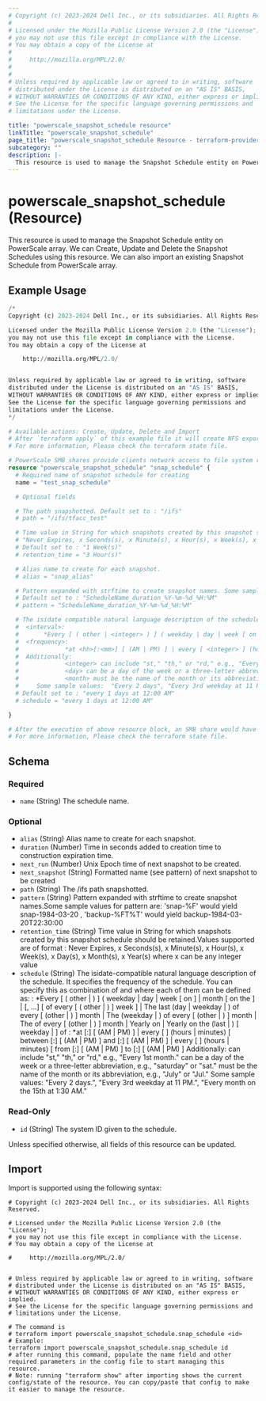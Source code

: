 ```yaml
---
# Copyright (c) 2023-2024 Dell Inc., or its subsidiaries. All Rights Reserved.
#
# Licensed under the Mozilla Public License Version 2.0 (the "License");
# you may not use this file except in compliance with the License.
# You may obtain a copy of the License at
#
#     http://mozilla.org/MPL/2.0/
#
#
# Unless required by applicable law or agreed to in writing, software
# distributed under the License is distributed on an "AS IS" BASIS,
# WITHOUT WARRANTIES OR CONDITIONS OF ANY KIND, either express or implied.
# See the License for the specific language governing permissions and
# limitations under the License.

title: "powerscale_snapshot_schedule resource"
linkTitle: "powerscale_snapshot_schedule"
page_title: "powerscale_snapshot_schedule Resource - terraform-provider-powerscale"
subcategory: ""
description: |-
  This resource is used to manage the Snapshot Schedule entity on PowerScale array. We can Create, Update and Delete the Snapshot Schedules using this resource. We can also import an existing Snapshot Schedule from PowerScale array.
---
```


# powerscale_snapshot_schedule (Resource)

This resource is used to manage the Snapshot Schedule entity on PowerScale array. We can Create, Update and Delete the Snapshot Schedules using this resource. We can also import an existing Snapshot Schedule from PowerScale array.


## Example Usage

```terraform
/*
Copyright (c) 2023-2024 Dell Inc., or its subsidiaries. All Rights Reserved.

Licensed under the Mozilla Public License Version 2.0 (the "License");
you may not use this file except in compliance with the License.
You may obtain a copy of the License at

    http://mozilla.org/MPL/2.0/


Unless required by applicable law or agreed to in writing, software
distributed under the License is distributed on an "AS IS" BASIS,
WITHOUT WARRANTIES OR CONDITIONS OF ANY KIND, either express or implied.
See the License for the specific language governing permissions and
limitations under the License.
*/

# Available actions: Create, Update, Delete and Import
# After `terraform apply` of this example file it will create NFS export on specified paths on the PowerScale Array.
# For more information, Please check the terraform state file.

# PowerScale SMB shares provide clients network access to file system resources on the cluster
resource "powerscale_snapshot_schedule" "snap_schedule" {
  # Required name of snapshot schedule for creating
  name = "test_snap_schedule"

  # Optional fields

  # The path snapshotted. Default set to : "/ifs"
  # path = "/ifs/tfacc_test"

  # Time value in String for which snapshots created by this snapshot schedule should be retained. Values supported are of format : 
  # "Never Expires, x Seconds(s), x Minute(s), x Hour(s), x Week(s), x Day(s), x Month(s), x Year(s) where x can be any integer value.
  # Default set to : "1 Week(s)"
  # retention_time = "3 Hour(s)" 

  # Alias name to create for each snapshot.
  # alias = "snap_alias"

  # Pattern expanded with strftime to create snapshot names. Some sample values for pattern are: 'snap-%F' would yield snap-1984-03-20 , 'backup-%FT%T' would yield backup-1984-03-20T22:30:00".
  # Default set to : "ScheduleName_duration_%Y-%m-%d_%H:%M"
  # pattern = "ScheduleName_duration_%Y-%m-%d_%H:%M"

  # The isidate compatible natural language description of the schedule.It specifies the frequency of the schedule.You can specify this as combination of <interval> and <frequency> where each of them can be defined as:  
  #  <interval>:
  # 	  *Every [ ( other | <integer> ) ] ( weekday | day | week [ on <day>] | month [ on the <integer> ] | <day>[, ...] [ of every [ ( other | <integer> ) ] week ] | The last (day | weekday | <day>) of every [ (other | <integer>) ] month | The <integer> (weekday | <day>) of every [ (other | <integer>) ] month | The <integer> of every [ (other | <integer>) ] month | Yearly on <month> <integer> | Yearly on the (last | <integer>) [ weekday | <day> ] of <month>
  #  <frequency>:
  # 			*at <hh>[:<mm>] [ (AM | PM) ] | every [ <integer> ] (hours | minutes) [ between <hh>[:<mm>] [ (AM | PM) ] and <hh>[:<mm>] [ (AM | PM) ] | every [ <integer> ] (hours | minutes) [ from <hh>[:<mm>] [ (AM | PM) ] to <hh>[:<mm>] [ (AM | PM) ]
  #  Additionally:
  # 			<integer> can include "st," "th," or "rd," e.g., "Every 1st month."
  # 			<day> can be a day of the week or a three-letter abbreviation, e.g., "saturday" or "sat."
  # 			<month> must be the name of the month or its abbreviation, e.g., "July" or "Jul."
  # 	Some sample values:  "Every 2 days", "Every 3rd weekday at 11 PM", "Every month on the 15th at 1:30 AM"`
  # Default set to : "every 1 days at 12:00 AM"
  # schedule = "every 1 days at 12:00 AM"

}

# After the execution of above resource block, an SMB share would have been created on the PowerScale array.
# For more information, Please check the terraform state file.
```

<!-- schema generated by tfplugindocs -->
## Schema

### Required

- `name` (String) The schedule name.

### Optional

- `alias` (String) Alias name to create for each snapshot.
- `duration` (Number) Time in seconds added to creation time to construction expiration time.
- `next_run` (Number) Unix Epoch time of next snapshot to be created.
- `next_snapshot` (String) Formatted name (see pattern) of next snapshot to be created
- `path` (String) The /ifs path snapshotted.
- `pattern` (String) Pattern expanded with strftime to create snapshot names.Some sample values for pattern are: 'snap-%F' would yield snap-1984-03-20 , 'backup-%FT%T' would yield backup-1984-03-20T22:30:00
- `retention_time` (String) Time value in String for which snapshots created by this snapshot schedule should be retained.Values supported are of format : Never Expires, x Seconds(s), x Minute(s), x Hour(s), x Week(s), x Day(s), x Month(s), x Year(s) where x can be any integer value
- `schedule` (String) The isidate-compatible natural language description of the schedule. It specifies the frequency of the schedule. You can specify this as combination of <interval> and <frequency> where each of them can be defined as: 
				<interval>:
					*Every [ ( other | <integer> ) ] ( weekday | day | week [ on <day>] | month [ on the <integer> ] | <day>[, ...] [ of every [ ( other | <integer> ) ] week ] | The last (day | weekday | <day>) of every [ (other | <integer>) ] month | The <integer> (weekday | <day>) of every [ (other | <integer>) ] month | The <integer> of every [ (other | <integer>) ] month | Yearly on <month> <integer> | Yearly on the (last | <integer>) [ weekday | <day> ] of <month>
				<frequency>:
					*at <hh>[:<mm>] [ (AM | PM) ] | every [ <integer> ] (hours | minutes) [ between <hh>[:<mm>] [ (AM | PM) ] and <hh>[:<mm>] [ (AM | PM) ] | every [ <integer> ] (hours | minutes) [ from <hh>[:<mm>] [ (AM | PM) ] to <hh>[:<mm>] [ (AM | PM) ]
				Additionally:
					<integer> can include "st," "th," or "rd," e.g., "Every 1st month."
					<day> can be a day of the week or a three-letter abbreviation, e.g., "saturday" or "sat."
					<month> must be the name of the month or its abbreviation, e.g., "July" or "Jul."
				Some sample values:  "Every 2 days.", "Every 3rd weekday at 11 PM.", "Every month on the 15th at 1:30 AM."

### Read-Only

- `id` (String) The system ID given to the schedule.

Unless specified otherwise, all fields of this resource can be updated.

## Import

Import is supported using the following syntax:

```shell
# Copyright (c) 2023-2024 Dell Inc., or its subsidiaries. All Rights Reserved.

# Licensed under the Mozilla Public License Version 2.0 (the "License");
# you may not use this file except in compliance with the License.
# You may obtain a copy of the License at

#     http://mozilla.org/MPL/2.0/


# Unless required by applicable law or agreed to in writing, software
# distributed under the License is distributed on an "AS IS" BASIS,
# WITHOUT WARRANTIES OR CONDITIONS OF ANY KIND, either express or implied.
# See the License for the specific language governing permissions and
# limitations under the License.

# The command is
# terraform import powerscale_snapshot_schedule.snap_schedule <id>
# Example:
terraform import powerscale_snapshot_schedule.snap_schedule id
# after running this command, populate the name field and other required parameters in the config file to start managing this resource.
# Note: running "terraform show" after importing shows the current config/state of the resource. You can copy/paste that config to make it easier to manage the resource.
```